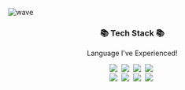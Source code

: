 ![wave](https://capsule-render.vercel.app/api?type=wave&color=FADA5E&height=200&text=hyenLog();)


<h3 align="center">📚 Tech Stack 📚</h3>
<p align="center">Language I've Experienced!</p>
<p align="center">
    <img src="https://img.shields.io/badge/Python-3766AB?style=flat-square&logo=Python&logoColor=white"/></a>&nbsp 
    <img src="https://img.shields.io/badge/C++-00599C?style=flat-square&logo=C%2B%2B&logoColor=white"/></a>&nbsp 
    <img src="https://img.shields.io/badge/R-276DC3?style=flat-square&logo=R&logoColor=white"/></a>&nbsp 
    <img src="https://img.shields.io/badge/Dart-0175C2?style=flat-square&logo=Dart&logoColor=white"/></a>&nbsp
  <br>
    <img src="https://img.shields.io/badge/Java-007396?style=flat-square&logo=Java&logoColor=white"/></a>&nbsp
    <img src="https://img.shields.io/badge/CSS3-1572B6?style=flat-square&logo=CSS3&logoColor=white"/></a>&nbsp
    <img src="https://img.shields.io/badge/Docker-2496ED?style=flat-square&logo=Docker&logoColor=white"/></a>&nbsp
    <img src="https://img.shields.io/badge/Flutter-02569B?style=flat-square&logo=Flutter&logoColor=white"/></a>&nbsp
</p>
